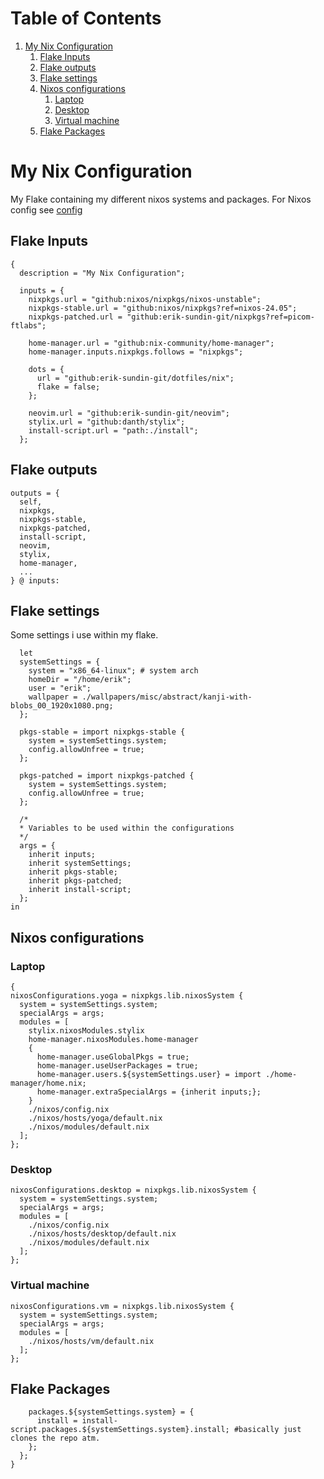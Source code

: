 
# Table of Contents

1.  [My Nix Configuration](#org8847e6d)
    1.  [Flake Inputs](#org04f4268)
    2.  [Flake outputs](#org407c219)
    3.  [Flake settings](#org73e56f0)
    4.  [Nixos configurations](#org4d02502)
        1.  [Laptop](#org7aa125d)
        2.  [Desktop](#org3988dab)
        3.  [Virtual machine](#orgdff48da)
    5.  [Flake Packages](#org01f86c5)



<a id="org8847e6d"></a>

# My Nix Configuration

My Flake containing my different nixos systems and packages.
For Nixos config see [config](./nixos/config.md)


<a id="org04f4268"></a>

## Flake Inputs

    {
      description = "My Nix Configuration";
    
      inputs = {
        nixpkgs.url = "github:nixos/nixpkgs/nixos-unstable";
        nixpkgs-stable.url = "github:nixos/nixpkgs?ref=nixos-24.05";
        nixpkgs-patched.url = "github:erik-sundin-git/nixpkgs?ref=picom-ftlabs";
    
        home-manager.url = "github:nix-community/home-manager";
        home-manager.inputs.nixpkgs.follows = "nixpkgs";
    
        dots = {
          url = "github:erik-sundin-git/dotfiles/nix";
          flake = false;
        };
    
        neovim.url = "github:erik-sundin-git/neovim";
        stylix.url = "github:danth/stylix";
        install-script.url = "path:./install";
      };


<a id="org407c219"></a>

## Flake outputs

    outputs = {
      self,
      nixpkgs,
      nixpkgs-stable,
      nixpkgs-patched,
      install-script,
      neovim,
      stylix,
      home-manager,
      ...
    } @ inputs:


<a id="org73e56f0"></a>

## Flake settings

Some settings i use within my flake.

      let
      systemSettings = {
        system = "x86_64-linux"; # system arch
        homeDir = "/home/erik";
        user = "erik";
        wallpaper = ./wallpapers/misc/abstract/kanji-with-blobs_00_1920x1080.png;
      };
      
      pkgs-stable = import nixpkgs-stable {
        system = systemSettings.system;
        config.allowUnfree = true;
      };
    
      pkgs-patched = import nixpkgs-patched {
        system = systemSettings.system;
        config.allowUnfree = true;
      };
    
      /*
      * Variables to be used within the configurations
      */
      args = {
        inherit inputs;
        inherit systemSettings;
        inherit pkgs-stable;
        inherit pkgs-patched;
        inherit install-script;
      };
    in


<a id="org4d02502"></a>

## Nixos configurations


<a id="org7aa125d"></a>

### Laptop

    {
    nixosConfigurations.yoga = nixpkgs.lib.nixosSystem {
      system = systemSettings.system;
      specialArgs = args;
      modules = [
        stylix.nixosModules.stylix
        home-manager.nixosModules.home-manager
        {
          home-manager.useGlobalPkgs = true;
          home-manager.useUserPackages = true;
          home-manager.users.${systemSettings.user} = import ./home-manager/home.nix;
          home-manager.extraSpecialArgs = {inherit inputs;};
        }
        ./nixos/config.nix
        ./nixos/hosts/yoga/default.nix
        ./nixos/modules/default.nix
      ];
    };


<a id="org3988dab"></a>

### Desktop

    nixosConfigurations.desktop = nixpkgs.lib.nixosSystem {
      system = systemSettings.system;
      specialArgs = args;
      modules = [
        ./nixos/config.nix
        ./nixos/hosts/desktop/default.nix
        ./nixos/modules/default.nix
      ];
    };


<a id="orgdff48da"></a>

### Virtual machine

    nixosConfigurations.vm = nixpkgs.lib.nixosSystem {
      system = systemSettings.system;
      specialArgs = args;
      modules = [
        ./nixos/hosts/vm/default.nix
      ];
    };


<a id="org01f86c5"></a>

## Flake Packages

        packages.${systemSettings.system} = {
          install = install-script.packages.${systemSettings.system}.install; #basically just clones the repo atm.
        };
      };
    }

